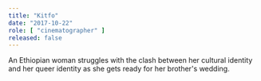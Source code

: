 ```yaml
---
title: "Kitfo"
date: "2017-10-22"
role: [ "cinematographer" ]
released: false
---
```

An Ethiopian woman struggles with the clash between her cultural identity and her queer identity as
she gets ready for her brother's wedding.
